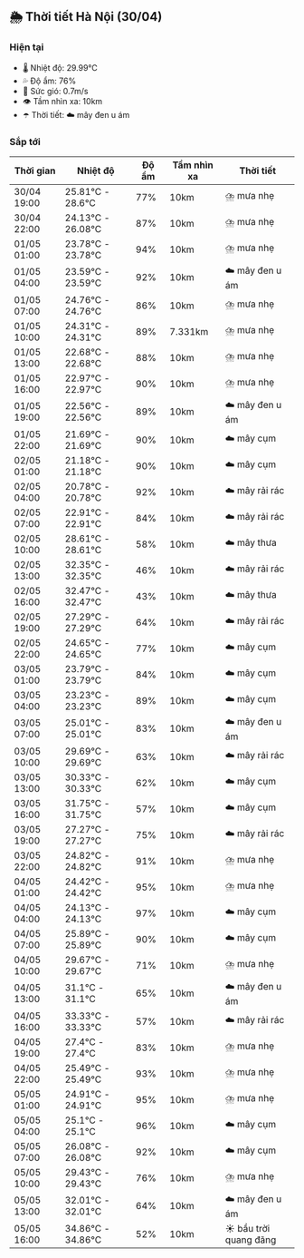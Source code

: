 ## 🌦️ Thời tiết Hà Nội (30/04)

### Hiện tại

- 🌡️ Nhiệt độ: 29.99℃
- 💦 Độ ẩm: 76%
- 💨 Sức gió: 0.7m/s
- 👁️ Tầm nhìn xa: 10km
- ☂️ Thời tiết: ☁️ mây đen u ám

### Sắp tới

| Thời gian | Nhiệt độ | Độ ẩm | Tầm nhìn xa | Thời tiết |
| --- | --- | --- | --- | --- |
| 30/04 19:00 | 25.81℃ - 28.6℃ | 77% | 10km | ⛈️ mưa nhẹ |
| 30/04 22:00 | 24.13℃ - 26.08℃ | 87% | 10km | ⛈️ mưa nhẹ |
| 01/05 01:00 | 23.78℃ - 23.78℃ | 94% | 10km | ⛈️ mưa nhẹ |
| 01/05 04:00 | 23.59℃ - 23.59℃ | 92% | 10km | ☁️ mây đen u ám |
| 01/05 07:00 | 24.76℃ - 24.76℃ | 86% | 10km | ⛈️ mưa nhẹ |
| 01/05 10:00 | 24.31℃ - 24.31℃ | 89% | 7.331km | ⛈️ mưa nhẹ |
| 01/05 13:00 | 22.68℃ - 22.68℃ | 88% | 10km | ⛈️ mưa nhẹ |
| 01/05 16:00 | 22.97℃ - 22.97℃ | 90% | 10km | ⛈️ mưa nhẹ |
| 01/05 19:00 | 22.56℃ - 22.56℃ | 89% | 10km | ☁️ mây đen u ám |
| 01/05 22:00 | 21.69℃ - 21.69℃ | 90% | 10km | ☁️ mây cụm |
| 02/05 01:00 | 21.18℃ - 21.18℃ | 90% | 10km | ☁️ mây cụm |
| 02/05 04:00 | 20.78℃ - 20.78℃ | 92% | 10km | ☁️ mây rải rác |
| 02/05 07:00 | 22.91℃ - 22.91℃ | 84% | 10km | ☁️ mây rải rác |
| 02/05 10:00 | 28.61℃ - 28.61℃ | 58% | 10km | ☁️ mây thưa |
| 02/05 13:00 | 32.35℃ - 32.35℃ | 46% | 10km | ☁️ mây rải rác |
| 02/05 16:00 | 32.47℃ - 32.47℃ | 43% | 10km | ☁️ mây thưa |
| 02/05 19:00 | 27.29℃ - 27.29℃ | 64% | 10km | ☁️ mây rải rác |
| 02/05 22:00 | 24.65℃ - 24.65℃ | 77% | 10km | ☁️ mây cụm |
| 03/05 01:00 | 23.79℃ - 23.79℃ | 84% | 10km | ☁️ mây cụm |
| 03/05 04:00 | 23.23℃ - 23.23℃ | 89% | 10km | ☁️ mây cụm |
| 03/05 07:00 | 25.01℃ - 25.01℃ | 83% | 10km | ☁️ mây đen u ám |
| 03/05 10:00 | 29.69℃ - 29.69℃ | 63% | 10km | ☁️ mây rải rác |
| 03/05 13:00 | 30.33℃ - 30.33℃ | 62% | 10km | ☁️ mây cụm |
| 03/05 16:00 | 31.75℃ - 31.75℃ | 57% | 10km | ☁️ mây cụm |
| 03/05 19:00 | 27.27℃ - 27.27℃ | 75% | 10km | ☁️ mây rải rác |
| 03/05 22:00 | 24.82℃ - 24.82℃ | 91% | 10km | ⛈️ mưa nhẹ |
| 04/05 01:00 | 24.42℃ - 24.42℃ | 95% | 10km | ⛈️ mưa nhẹ |
| 04/05 04:00 | 24.13℃ - 24.13℃ | 97% | 10km | ☁️ mây cụm |
| 04/05 07:00 | 25.89℃ - 25.89℃ | 90% | 10km | ☁️ mây cụm |
| 04/05 10:00 | 29.67℃ - 29.67℃ | 71% | 10km | ⛈️ mưa nhẹ |
| 04/05 13:00 | 31.1℃ - 31.1℃ | 65% | 10km | ☁️ mây đen u ám |
| 04/05 16:00 | 33.33℃ - 33.33℃ | 57% | 10km | ☁️ mây rải rác |
| 04/05 19:00 | 27.4℃ - 27.4℃ | 83% | 10km | ⛈️ mưa nhẹ |
| 04/05 22:00 | 25.49℃ - 25.49℃ | 93% | 10km | ⛈️ mưa nhẹ |
| 05/05 01:00 | 24.91℃ - 24.91℃ | 95% | 10km | ⛈️ mưa nhẹ |
| 05/05 04:00 | 25.1℃ - 25.1℃ | 96% | 10km | ☁️ mây cụm |
| 05/05 07:00 | 26.08℃ - 26.08℃ | 92% | 10km | ☁️ mây cụm |
| 05/05 10:00 | 29.43℃ - 29.43℃ | 76% | 10km | ⛈️ mưa nhẹ |
| 05/05 13:00 | 32.01℃ - 32.01℃ | 64% | 10km | ☁️ mây đen u ám |
| 05/05 16:00 | 34.86℃ - 34.86℃ | 52% | 10km | ☀️ bầu trời quang đãng |
